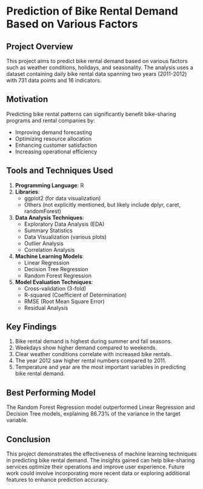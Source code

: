 # Prediction of Bike Rental Demand Based on Various Factors

## Project Overview
This project aims to predict bike rental demand based on various factors such as weather conditions, holidays, and seasonality. The analysis uses a dataset containing daily bike rental data spanning two years (2011-2012) with 731 data points and 16 indicators.

## Motivation
Predicting bike rental patterns can significantly benefit bike-sharing programs and rental companies by:
- Improving demand forecasting
- Optimizing resource allocation
- Enhancing customer satisfaction
- Increasing operational efficiency

## Tools and Techniques Used
1. **Programming Language**: R
2. **Libraries**: 
   - ggplot2 (for data visualization)
   - Others (not explicitly mentioned, but likely include dplyr, caret, randomForest)
3. **Data Analysis Techniques**:
   - Exploratory Data Analysis (EDA)
   - Summary Statistics
   - Data Visualization (various plots)
   - Outlier Analysis
   - Correlation Analysis
4. **Machine Learning Models**:
   - Linear Regression
   - Decision Tree Regression
   - Random Forest Regression
5. **Model Evaluation Techniques**:
   - Cross-validation (3-fold)
   - R-squared (Coefficient of Determination)
   - RMSE (Root Mean Square Error)
   - Residual Analysis

## Key Findings
1. Bike rental demand is highest during summer and fall seasons.
2. Weekdays show higher demand compared to weekends.
3. Clear weather conditions correlate with increased bike rentals.
4. The year 2012 saw higher rental numbers compared to 2011.
5. Temperature and year are the most important variables in predicting bike rental demand.

## Best Performing Model
The Random Forest Regression model outperformed Linear Regression and Decision Tree models, explaining 86.73% of the variance in the target variable.

## Conclusion
This project demonstrates the effectiveness of machine learning techniques in predicting bike rental demand. The insights gained can help bike-sharing services optimize their operations and improve user experience. Future work could involve incorporating more recent data or exploring additional features to enhance prediction accuracy.
